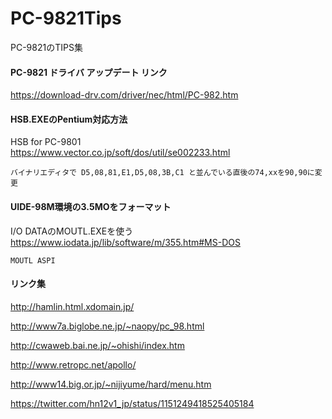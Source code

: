 # PC-9821Tips
PC-9821のTIPS集

#### PC-9821 ドライバ アップデート リンク
https://download-drv.com/driver/nec/html/PC-982.htm

#### HSB.EXEのPentium対応方法
HSB for PC-9801  
https://www.vector.co.jp/soft/dos/util/se002233.html
```
バイナリエディタで D5,08,81,E1,D5,08,3B,C1 と並んでいる直後の74,xxを90,90に変更
```

#### UIDE-98M環境の3.5MOをフォーマット
I/O DATAのMOUTL.EXEを使う  
https://www.iodata.jp/lib/software/m/355.htm#MS-DOS
```
MOUTL ASPI
```

#### リンク集

http://hamlin.html.xdomain.jp/

http://www7a.biglobe.ne.jp/~naopy/pc_98.html

http://cwaweb.bai.ne.jp/~ohishi/index.htm

http://www.retropc.net/apollo/

http://www14.big.or.jp/~nijiyume/hard/menu.htm

https://twitter.com/hn12v1_jp/status/1151249418525405184
